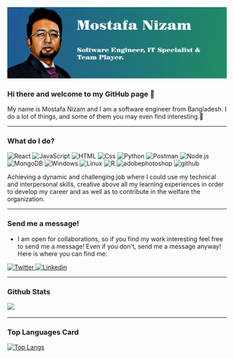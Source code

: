 <img src="/Github_banner.jpg" alt="banner"/>

### Hi there and welcome to my GitHub page 👋

My name is Mostafa Nizam  and I am a software engineer from Bangladesh. I do a lot of things, and some of them you may even find interesting.🤞

---

### What do I do?
<p>
  <img alt="React" src="https://img.shields.io/badge/React-61DAFB?logo=react&logoColor=white&style=for-the-badge" />
  <img alt="JavaScript" src="https://img.shields.io/badge/JavaScript-F7DF1E?logo=javascript&logoColor=white&style=for-the-badge" />
  <img alt="HTML" src="https://img.shields.io/badge/HTML-E34F26?logo=html5&logoColor=white&style=for-the-badge" />
  <img alt="Css" src="https://img.shields.io/badge/CSS-1572B6?logo=css3&logoColor=white&style=for-the-badge" />
  <img alt="Python" src="https://img.shields.io/badge/Python-3776AB?logo=Python&logoColor=white&style=for-the-badge" />
  <img alt="Postman" src="https://img.shields.io/badge/Postman-FF6C37?logo=Postman&logoColor=white&style=for-the-badge" />
  <img alt="Node.js" src="https://img.shields.io/badge/Node.js-339933?logo=Node.js&logoColor=white&style=for-the-badge" />
  <img alt="MongoDB" src="https://img.shields.io/badge/MongoDB-47A248?logo=MongoDB&logoColor=white&style=for-the-badge" />
  <img alt="Windows" src="https://img.shields.io/badge/Windows-0078D6?logo=Windows&logoColor=white&style=for-the-badge" />
  <img alt="Linux" src="https://img.shields.io/badge/Linux-FCC624?logo=Linux&logoColor=black&style=for-the-badge" />
  <img alt="R" src="https://img.shields.io/badge/R-276DC3?logo=R&logoColor=whitek&style=for-the-badge" />
  <img alt="adobephotoshop" src="https://img.shields.io/badge/adobephotoshop-31A8FF?logo=adobephotoshop&logoColor=whitek&style=for-the-badge" />
  <img alt="github" src="https://img.shields.io/badge/github-181717?logo=github&logoColor=whitek&style=for-the-badge" />

</p>

<p>
  Achieving a dynamic and challenging job where I could use my technical and interpersonal skills, creative above all my learning experiences in order to develop my career and as well as to contribute in the welfare the organization. 
</p>

---

### Send me a message!
  
  - I am open for collaborations, so if you find my work interesting feel free to send me a message! Even if you don't, send me a message anyway! Here is where you can find me:
  
 <p>
<a href="https://twitter.com/mnb00754">
  <img
    alt="Twitter"
    src="https://img.shields.io/badge/Twitter-1DA1F2?logo=twitter&logoColor=white&style=for-the-badge"
  />
</a>
<a href="https://www.linkedin.com/in/mn754/">
  <img
    alt="Linkedin"
    src="https://img.shields.io/badge/linkedin-0077B5?logo=linkedin&logoColor=white&style=for-the-badge"
  />
</a>
</p>

---

### Github Stats

<img src="https://github-readme-stats.vercel.app/api?username=nizam754&count_private=true&title_color=FD9047&icon_color=FD9047&text_color=0C2233&custom_title=Aleks+Popovic's+GitHub+Stats&show_icons=true"/>

---

### Top Languages Card

[![Top Langs](https://github-readme-stats.vercel.app/api/top-langs/?username=nizam754)](https://github.com/anuraghazra/github-readme-stats)










